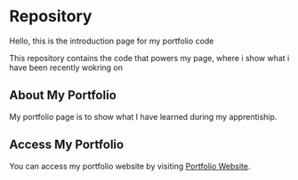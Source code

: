 # Repository

Hello, this is the introduction page for my portfolio code 

This repository contains the code that powers my page, where i show what i have been recently wokring on 

## About My Portfolio

My portfolio page is to show what I have learned during my apprentiship.

## Access My Portfolio

You can access my portfolio website by visiting [Portfolio Website](https://axjas.github.io/). 
